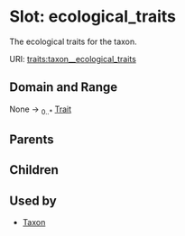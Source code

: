 
# Slot: ecological_traits


The ecological traits for the taxon.

URI: [traits:taxon__ecological_traits](http://w3id.org/ontogpt/traits/taxon__ecological_traits)


## Domain and Range

None &#8594;  <sub>0..\*</sub> [Trait](Trait.md)

## Parents


## Children


## Used by

 * [Taxon](Taxon.md)
